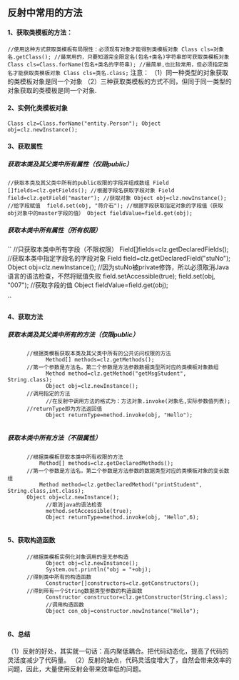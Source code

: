 反射中常用的方法
--------------------
#### 1、获取类模板的方法：
``
      //使用这种方式获取类模板有局限性：必须现有对象才能得到类模板对象
      Class cls=对象名.getClass();
      //最常用的，只要知道完全限定名(包名+类名)字符串即可获取类模板对象
      Class cls=Class.forName(包名+类名的字符串);
      //最简单,也比较常用，但必须指定类名才能获取类模板对象
      Class cls=类名.class;
``
 注意：
 （1）同一种类型的对象获取的类模板对象是同一个对象
 （2）三种获取类模板的方式不同，但同于同一类型的对象获取的类模板是同一个对象.
#### 2、实例化类模板对象
``
      Class clz=Class.forName("entity.Person");
      Object obj=clz.newInstance();
``
#### 3、获取属性
##### 获取本类及其父类中所有属性（仅限public）
``
      //获取本类及其父类中所有的public权限的字段并组成数组
      Field []fields=clz.getFields();
      //根据字段名获取字段对象
      Field field=clz.getField("master");
      //获取对象
			Object obj=clz.newInstance();
      //给字段赋值 
			field.set(obj, "蒋介石");
      //根据字段获取指定对象的字段值（获取obj对象中的master字段的值）
			Object fieldValue=field.get(obj);
``
##### 获取本类中所有属性（所有权限）
``
      //只获取本类中所有字段（不限权限）
      Field[]fields=clz.getDeclaredFields();
      //获取本类中指定字段名的字段对象
			Field field=clz.getDeclaredField("stuNo");
			Object obj=clz.newInstance();
			//因为stuNo被private修饰，所以必须取消Java语言的语法检查，不然将赋值失败
			field.setAccessible(true);
			field.set(obj, "007");
      //获取字段的值
			Object fieldValue=field.get(obj);

``
#### 4、获取方法
##### 获取本类及其父类中所有的方法（仅限public）
```
      //根据类模板获取本类及其父类中所有的公共访问权限的方法
			Method[] methods=clz.getMethods();
      //第一个参数是方法名，第二个参数是方法参数数据类型所对应的类模板对象数组
			Method method=clz.getMethod("getMsgStudent", String.class);
			Object obj=clz.newInstance();
      //调用指定的方法
			//在反射中调用方法的格式为：方法对象.invoke(对象名,实际参数值列表);
      //returnType即为方法返回值
			Object returnType=method.invoke(obj, "Hello");
			
```
##### 获取本类中所有方法（不限属性）
```
      //根据类模板获取本类中所有权限的方法
		  Method[] methods=clz.getDeclaredMethods();
      //第一个参数是方法名，第二个参数是方法参数的数据类型对应的类模板对象的变长数组
		  Method method=clz.getDeclaredMethod("printStudent", String.class,int.class);
      Object obj=clz.newInstance();
			//取消java的语法检查
			method.setAccessible(true);
			Object returnType=method.invoke(obj, "Hello",6);
    
```
#### 5、获取构造函数
```
      //根据类模板实例化对象调用的是无参构造
			Object obj=clz.newInstance();
			System.out.println("obj = "+obj);
      //得到类中所有的构造函数
			Constructor[]constructors=clz.getConstructors();
      //得到带有一个String数据类型参数的构造函数
			Constructor constructor=clz.getConstructor(String.class);
			//调用构造函数
			Object con_obj=constructor.newInstance("Hello");
      

```

#### 6、总结
（1）反射的好处，其实就一句话：高内聚低耦合。把代码动态化，提高了代码的灵活度减少了代码量。
（2）反射的缺点，代码灵活度增大了，自然会带来效率的问题，因此，大量使用反射会带来效率低的问题。




























